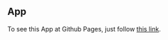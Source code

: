 ## App

To see this App at Github Pages, just follow
[this link](https://klypalskyi.github.io/goit-react-hw-04-pet-store/).
